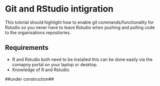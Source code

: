 # Git and RStudio intigration
This tutorial should highlight how to enable git commands/functionality for Rstudio so you never have to leave Rstudio when pushing and pulling code to the organisations repositories.

## Requirements
* R and Rstudio both need to be installed this can be done easily via the comapny portal on your laptop or desktop.
* Knowledge of R and Rstudio.

##under construction##
